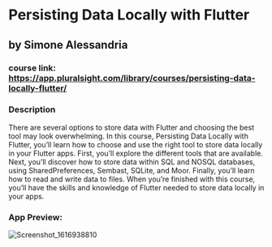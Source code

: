 # Persisting Data Locally with Flutter
## by Simone Alessandria
### course link: https://app.pluralsight.com/library/courses/persisting-data-locally-flutter/

### Description
There are several options to store data with Flutter and choosing the best tool may look overwhelming. In this course, Persisting Data Locally with Flutter, you’ll learn how to choose and use the right tool to store data locally in your Flutter apps. First, you’ll explore the different tools that are available. Next, you’ll discover how to store data within SQL and NOSQL databases, using SharedPreferences, Sembast, SQLite, and Moor. Finally, you’ll learn how to read and write data to files. When you’re finished with this course, you’ll have the skills and knowledge of Flutter needed to store data locally in your apps.

### App Preview: 
![Screenshot_1616938810](https://user-images.githubusercontent.com/18072164/112754355-840eea80-8ffd-11eb-8bc9-4b5f943bb29b.png)

